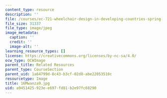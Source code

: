 ```yaml
---
content_type: resource
description: ''
file: /courses/ec-721-wheelchair-design-in-developing-countries-spring-2009/a9451425923ee697fd81b2e97fc68290_16Mwanza9.jpg
file_size: 31337
file_type: image/jpeg
image_metadata:
  caption: ''
  credit: ''
  image-alt: ''
learning_resource_types: []
license: https://creativecommons.org/licenses/by-nc-sa/4.0/
ocw_type: OCWImage
parent_title: Related Resources
parent_type: CourseSection
parent_uid: 1a64799d-8c43-b3cf-02d8-abe22053510c
resourcetype: Image
title: 16Mwanza9.jpg
uid: a9451425-923e-e697-fd81-b2e97fc68290
---
```

